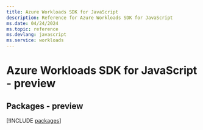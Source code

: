 ```yaml
---
title: Azure Workloads SDK for JavaScript
description: Reference for Azure Workloads SDK for JavaScript
ms.date: 04/24/2024
ms.topic: reference
ms.devlang: javascript
ms.service: workloads
---
```

# Azure Workloads SDK for JavaScript - preview
## Packages - preview
[!INCLUDE [packages](workloads-index.md)]